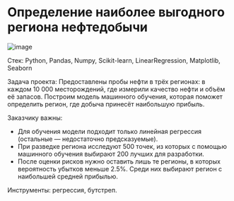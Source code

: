 # Определение наиболее выгодного региона нефтедобычи
![image](https://github.com/Neobernis/Portfolio/assets/109903977/1b3388a2-6c30-4403-8011-99241f8631e7)

Стек: Python, Pandas, Numpy, Scikit-learn, LinearRegression, Matplotlib, Seaborn

Задача проекта: Предоставлены пробы нефти в трёх регионах: в каждом 10 000 месторождений, где измерили качество нефти и объём её запасов. Построим модель машинного обучения, которая поможет определить регион, где добыча принесёт наибольшую прибыль.

Заказчику важны:

* Для обучения модели подходит только линейная регрессия (остальные — недостаточно предсказуемые).
* При разведке региона исследуют 500 точек, из которых с помощью машинного обучения выбирают 200 лучших для разработки.
* После оценки рисков нужно оставить лишь те регионы, в которых вероятность убытков меньше 2.5%. Среди них выбирают регион с наибольшей средней прибылью.

Инструменты: регрессия, бутстреп.

